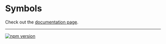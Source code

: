 # Symbols

Check out the [documentation page](https://docs.symbols.app/).

---

[![npm version](https://badge.fury.io/js/smbls.svg)](https://badge.fury.io/js/smbls)
